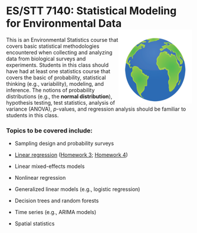 <!-- README.md is generated from README.Rmd. Please edit that file -->
ES/STT 7140: Statistical Modeling for Environmental Data <img src="misc/earth.png" align="right"  width="200" height="200"/>
============================================================================================================================

This is an Environmental Statistics course that covers basic statistical methodologies encountered when collecting and analyzing data from biological surveys and experiments. Students in this class should have had at least one statistics course that covers the basic of probability, statistical thinking (e.g., variability), modeling, and inference. The notions of probability distributions (e.g., the **normal distribution**), hypothesis testing, test statistics, analysis of variance (ANOVA), *p*-values, and regression analysis should be familiar to students in this class.

### Topics to be covered include:

-   Sampling design and probability surveys

-   [Linear regression](https://github.com/bgreenwell/stt7140-env/blob/master/slides/ch3-regression.pdf) ([Homework 3](https://github.com/bgreenwell/stt7140-env/blob/master/homework/homework3.pdf); [Homework 4](https://github.com/bgreenwell/stt7140-env/blob/master/homework/homework4.pdf))

-   Linear mixed-effects models

-   Nonlinear regression

-   Generalized linear models (e.g., logistic regression)

-   Decision trees and random forests

-   Time series (e.g., ARIMA models)

-   Spatial statistics
